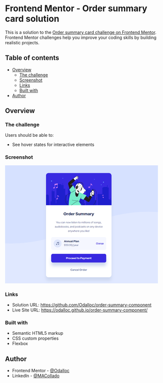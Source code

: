 # Frontend Mentor - Order summary card solution

This is a solution to the [Order summary card challenge on Frontend Mentor](https://www.frontendmentor.io/challenges/order-summary-component-QlPmajDUj). Frontend Mentor challenges help you improve your coding skills by building realistic projects.

## Table of contents

- [Overview](#overview)
  - [The challenge](#the-challenge)
  - [Screenshot](#screenshot)
  - [Links](#links)
  - [Built with](#built-with)
- [Author](#author)

## Overview

### The challenge

Users should be able to:

- See hover states for interactive elements

### Screenshot

![](./images/screenshot.png)

### Links

- Solution URL: https://github.com/Odalloc/order-summary-component
- Live Site URL: https://odalloc.github.io/order-summary-component/

### Built with

- Semantic HTML5 markup
- CSS custom properties
- Flexbox

## Author

- Frontend Mentor - [@Odalloc](https://www.frontendmentor.io/profile/Odalloc)
- Linkedln - [@MACollado](https://www.linkedin.com/in/maria-andrea-collado-b7533b23a/)
